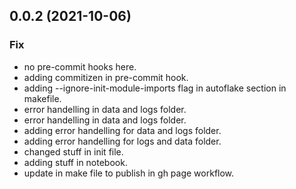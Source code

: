 ## 0.0.2 (2021-10-06)

### Fix

- no pre-commit hooks here.
- adding commitizen in pre-commit hook.
- adding --ignore-init-module-imports flag in autoflake section in makefile.
- error handelling in data and logs folder.
- error handelling in data and logs folder.
- adding error handelling for data and logs folder.
- adding error handelling for logs and data folder.
- changed stuff in init file.
- adding stuff in notebook.
- update in make file to publish in gh page workflow.
